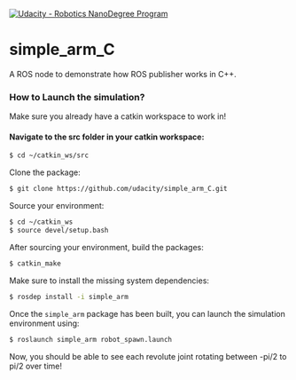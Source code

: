 [![Udacity - Robotics NanoDegree Program](https://s3-us-west-1.amazonaws.com/udacity-robotics/Extra+Images/RoboND_flag.png)](https://www.udacity.com/robotics)

# simple_arm_C
A ROS node to demonstrate how ROS publisher works in C++.  

### How to Launch the simulation?
Make sure you already have a catkin workspace to work in!

#### Navigate to the src folder in your catkin workspace:
```sh
$ cd ~/catkin_ws/src
```

Clone the package:
```sh
$ git clone https://github.com/udacity/simple_arm_C.git
```

Source your environment:
```sh
$ cd ~/catkin_ws
$ source devel/setup.bash
```

After sourcing your environment, build the packages:
```sh
$ catkin_make
```

Make sure to install the missing system dependencies:
```sh
$ rosdep install -i simple_arm
```

Once the ```simple_arm``` package has been built, you can launch the simulation environment using:
```sh
$ roslaunch simple_arm robot_spawn.launch
```

Now, you should be able to see each revolute joint rotating between -pi/2 to pi/2 over time!
